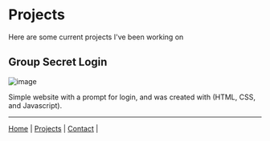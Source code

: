 # Projects


Here are some current projects I've been working on

## Group Secret Login
![image](https://github.com/user-attachments/assets/b74ce78e-b66d-4771-b501-ffac2495d685)


Simple website with a prompt for login, and was created with (HTML, CSS, and Javascript).


----
[Home](/markdown-portfolio/) |
[Projects](projects.markdown) |
[Contact](contact.markdown) |
